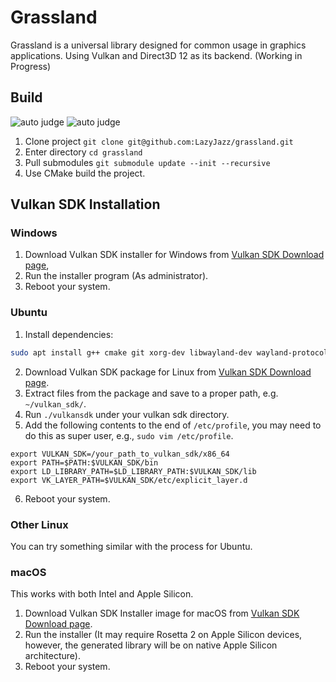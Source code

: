 # Grassland

Grassland is a universal library designed for
common usage in graphics applications.
Using Vulkan and Direct3D 12 as its backend. (Working in Progress)

## Build

![auto judge](../../actions/workflows/linux-build.yml/badge.svg)
![auto judge](../../actions/workflows/windows-build.yml/badge.svg)

1. Clone project `git clone git@github.com:LazyJazz/grassland.git`
2. Enter directory `cd grassland`
3. Pull submodules `git submodule update --init --recursive`
4. Use CMake build the project.

## Vulkan SDK Installation

### Windows

1. Download Vulkan SDK installer for Windows from [Vulkan SDK Download page](https://vulkan.lunarg.com/sdk/home),
2. Run the installer program (As administrator).
3. Reboot your system.

### Ubuntu

1. Install dependencies:
```bash
sudo apt install g++ cmake git xorg-dev libwayland-dev wayland-protocols python3 python-is-python3 python3-pip ninja-build libqt5widgets5 -y
```
2. Download Vulkan SDK package for Linux from [Vulkan SDK Download page](https://vulkan.lunarg.com/sdk/home).
3. Extract files from the package and save to a proper path, e.g. `~/vulkan_sdk/`.
4. Run `./vulkansdk` under your vulkan sdk directory.
5. Add the following contents to the end of `/etc/profile`, you may need to do this as super user, e.g., `sudo vim /etc/profile`.
```
export VULKAN_SDK=/your_path_to_vulkan_sdk/x86_64
export PATH=$PATH:$VULKAN_SDK/bin
export LD_LIBRARY_PATH=$LD_LIBRARY_PATH:$VULKAN_SDK/lib
export VK_LAYER_PATH=$VULKAN_SDK/etc/explicit_layer.d
```
6. Reboot your system.

### Other Linux

You can try something similar with the process for Ubuntu.

### macOS

This works with both Intel and Apple Silicon.

1. Download Vulkan SDK Installer image for macOS from [Vulkan SDK Download page](https://vulkan.lunarg.com/sdk/home).
2. Run the installer (It may require Rosetta 2 on Apple Silicon devices, however, the generated library will be on native Apple Silicon architecture).
3. Reboot your system.
